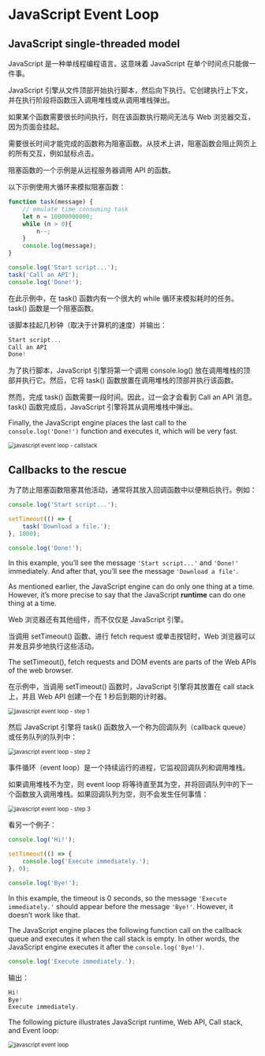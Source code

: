 # JavaScript Event Loop

## JavaScript single-threaded model

JavaScript 是一种单线程编程语言。这意味着 JavaScript 在单个时间点只能做一件事。

JavaScript 引擎从文件顶部开始执行脚本，然后向下执行。它创建执行上下文，并在执行阶段将函数压入调用堆栈或从调用堆栈弹出。

如果某个函数需要很长时间执行，则在该函数执行期间无法与 Web 浏览器交互，因为页面会挂起。

需要很长时间才能完成的函数称为阻塞函数。从技术上讲，阻塞函数会阻止网页上的所有交互，例如鼠标点击。

阻塞函数的一个示例是从远程服务器调用 API 的函数。

以下示例使用大循环来模拟阻塞函数：

```js
function task(message) {
    // emulate time consuming task
    let n = 10000000000;
    while (n > 0){
        n--;
    }
    console.log(message);
}

console.log('Start script...');
task('Call an API');
console.log('Done!');
```

在此示例中，在 task() 函数内有一个很大的 while 循环来模拟耗时的任务。 task() 函数是一个阻塞函数。

该脚本挂起几秒钟（取决于计算机的速度）并输出：

```js
Start script...
Call an API
Done!
```

为了执行脚本，JavaScript 引擎将第一个调用 console.log() 放在调用堆栈的顶部并执行它。然后，它将 task() 函数放置在调用堆栈的顶部并执行该函数。

然而，完成 task() 函数需要一段时间。因此，过一会才会看到 Call an API 消息。task() 函数完成后，JavaScript 引擎将其从调用堆栈中弹出。

Finally, the JavaScript engine places the last call to the `console.log('Done!')` function and executes it, which will be very fast.

<img src="https://www.javascripttutorial.net/wp-content/uploads/2019/12/javascript-event-loop-callstack.png" alt="javascript event loop - callstack" style="zoom:80%;" />

## Callbacks to the rescue

为了防止阻塞函数阻塞其他活动，通常将其放入回调函数中以便稍后执行。例如：

```js
console.log('Start script...');

setTimeout(() => {
    task('Download a file.');
}, 1000);

console.log('Done!');
```

In this example, you’ll see the message `'Start script...'` and `'Done!'` immediately. And after that, you’ll see the message `'Download a file'`.

As mentioned earlier, the JavaScript engine can do only one thing at a time. However, it’s more precise to say that the JavaScript **runtime** can do one thing at a time.

Web 浏览器还有其他组件，而不仅仅是 JavaScript 引擎。

当调用 setTimeout() 函数、进行 fetch request 或单击按钮时，Web 浏览器可以并发且异步地执行这些活动。

The setTimeout(), fetch requests and DOM events are parts of the Web APIs of the web browser.

在示例中，当调用 setTimeout() 函数时，JavaScript 引擎将其放置在 call stack上，并且 Web API 创建一个在 1 秒后到期的计时器。

<img src="https://www.javascripttutorial.net/wp-content/uploads/2019/12/javascript-event-loop-step-1.png" alt="javascript event loop - step 1" style="zoom:80%;" />

然后 JavaScript 引擎将 task() 函数放入一个称为回调队列（callback queue）或任务队列的队列中：

<img src="https://www.javascripttutorial.net/wp-content/uploads/2019/12/javascript-event-loop-step-2.png" alt="javascript event loop - step 2" style="zoom:80%;" />

事件循环（event loop）是一个持续运行的进程，它监视回调队列和调用堆栈。

如果调用堆栈不为空，则 event loop 将等待直至其为空，并将回调队列中的下一个函数放入调用堆栈。如果回调队列为空，则不会发生任何事情：

<img src="https://www.javascripttutorial.net/wp-content/uploads/2019/12/javascript-event-loop-step-3.png" alt="javascript event loop - step 3" style="zoom:80%;" />

看另一个例子：

```js
console.log('Hi!');

setTimeout(() => {
    console.log('Execute immediately.');
}, 0);

console.log('Bye!');
```

In this example, the timeout is 0 seconds, so the message `'Execute immediately.'` should appear before the message `'Bye!'`. However, it doesn’t work like that.

The JavaScript engine places the following function call on the callback queue and executes it when the call stack is empty. In other words, the JavaScript engine executes it after the `console.log('Bye!')`.

```js
console.log('Execute immediately.');
```

输出：

```js
Hi!
Bye!
Execute immediately.
```

The following picture illustrates JavaScript runtime, Web API, Call stack, and Event loop:

<img src="https://www.javascripttutorial.net/wp-content/uploads/2019/12/javascript-event-loop.png" alt="javascript event loop" style="zoom:80%;" />